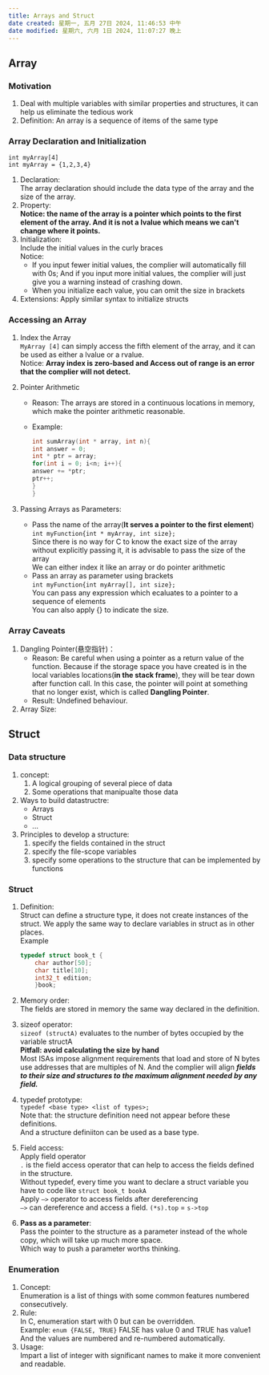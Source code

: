 ```yaml
---
title: Arrays and Struct
date created: 星期一, 五月 27日 2024, 11:46:53 中午
date modified: 星期六, 六月 1日 2024, 11:07:27 晚上
---
```


## Array

### Motivation

1. Deal with multiple variables with similar properties and structures, it can help us eliminate the tedious work
2. Definition: An array is a sequence of items of the same type

### Array Declaration and Initialization

`int myArray[4]`  
`int myArray = {1,2,3,4}`

1. Declaration:  
   The array declaration should include the data type of the array and the size of the array.
2. Property:  
   **Notice: the name of the array is a pointer which points to the first element of the array. And it is not a lvalue which means we can't change where it points.**
3. Initialization:  
   Include the initial values in the curly braces  
   Notice:
   - If you input fewer initial values, the complier will automatically fill with 0s; And if you input more initial values, the complier will just give you a warning instead of crashing down.
   - When you initialize each value, you can omit the size in brackets
4. Extensions: Apply similar syntax to initialize structs

### Accessing an Array

1. Index the Array  
   `MyArray [4]` can simply access the fifth element of the array, and it can be used as either a lvalue or a rvalue.  
   Notice: **Array index is zero-based and Access out of range is an error that the complier will not detect.**
2. Pointer Arithmetic
   - Reason: The arrays are stored in a continuous locations in memory, which make the pointer arithmetic reasonable.
   - Example:

     ```c
     int sumArray(int * array, int n){
     int answer = 0;
     int * ptr = array;
     for(int i = 0; i<n; i++){
     answer += *ptr;
     ptr++;
     }
     }
     ```

3. Passing Arrays as Parameters:
   - Pass the name of the array(**It serves a pointer to the first element**)  
     `int myFunction{int * myArray, int size};`  
     Since there is no way for C to know the exact size of the array without explicitly passing it, it is advisable to pass the size of the array  
     We can either index it like an array or do pointer arithmetic 
   - Pass an array as parameter using brackets  
     `int myFunction{int myArray[], int size};`  
     You can pass any expression which ecaluates to a pointer to a sequence of elements  
     You can also apply {} to indicate the size.

### Array Caveats

1. Dangling Pointer(悬空指针)：
   - Reason: Be careful when using a pointer as a return value of the function. Because if the storage space you have created is in the local variables locations(**in the stack frame**), they will be tear down after function call. In this case, the pointer will point at something that no longer exist, which is called **Dangling Pointer**.
   - Result: Undefined behaviour.
2. Array Size:
   
   

## Struct

### Data structure

1. concept:
   1. A logical grouping of several piece of data
   2. Some operations that manipualte those data
2. Ways to build datastructre:
   - Arrays
   - Struct
   - ...
3. Principles to develop a structure:
   1. specify the fields contained in the struct
   2. specify the file-scope variables
   3. specify some operations to the structure that can be implemented by functions

### Struct

1. Definition:  
   Struct can define a structure type, it does not create instances of the struct. We apply the same way to declare variables in struct as in other places.  
   Example

   ```c
   typedef struct book_t {
	   char author[50];
	   char title[10];
	   int32_t edition;
	   }book;
	``` 

2. Memory order:  
   The fields are stored in memory the same way declared in the definition.
3. sizeof operator:  
   `sizeof (structA)` evaluates to the number of bytes occupied by the variable structA  
   **Pitfall: avoid calculating the size by hand**  
   Most ISAs impose alignment requirements that load and store of N bytes use addresses that are multiples of N. And the complier will align ***fields to their size and structures to the maximum alignment needed by any field.***
4. typedef prototype:  
   `typedef <base type> <list of types>;`  
   Note that: the structure definition need not appear before these definitions.  
   And a structure definiiton can be used as a base type.
5. Field access:  
   Apply field operator  
   `.` is the field access operator that can help to access the fields defined in the structure.  
   Without typedef, every time you want to declare a struct variable you have to code like `struct book_t bookA`  
   Apply `—>` operator to access fields after dereferencing  
   `—>` can dereference and access a field. `(*s).top` = `s->top`
6. **Pass as a parameter**:  
   Pass the pointer to the structure as a parameter instead of the whole copy, which will take up much more space.  
   Which way to push a parameter worths thinking.

### Enumeration

1. Concept:  
   Enumeration is a list of things with some common features numbered consecutively.
2. Rule:  
   In C, enumeration start with 0 but can be overridden.  
   Example: `enum {FALSE, TRUE}` FALSE has value 0 and TRUE has value1  
   And the values are numbered and re-numbered automatically.
3. Usage:  
   Impart a list of integer with significant names to make it more convenient and readable.
